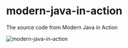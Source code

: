 # modern-java-in-action
The source code from Modern Java in Action

![modern-java-in-action](https://user-images.githubusercontent.com/48748376/174443462-2879bd4e-73d1-40ae-8a74-8d8b0ed9e320.jpeg)

